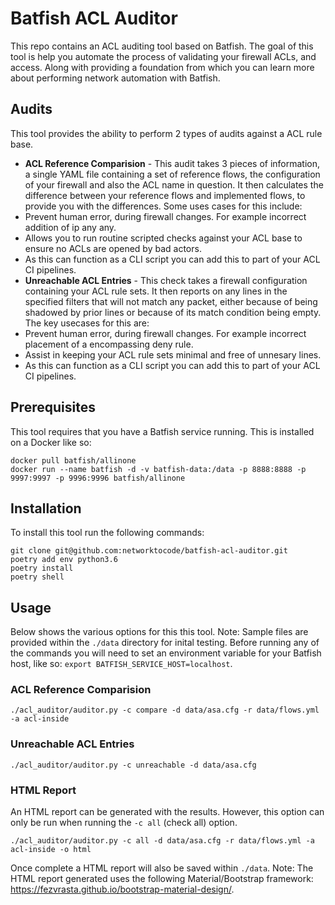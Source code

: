 # Batfish ACL Auditor
This repo contains an ACL auditing tool based on Batfish. The goal of this tool is help you automate the process of validating your firewall ACLs, and access. Along with providing a foundation from which you can learn more about performing network automation with Batfish.

## Audits
This tool provides the ability to perform 2 types of audits against a ACL rule base.

* **ACL Reference Comparision** - This audit takes 3 pieces of information, a single YAML file containing a set of reference flows, the configuration of your firewall and also the ACL name in question. It then calculates the difference between your reference flows and implemented flows, to provide you with the differences. Some uses cases for this include:
 * Prevent human error, during firewall changes. For example incorrect addition of ip any any.
 * Allows you to run routine scripted checks against your ACL base to ensure no ACLs are opened by bad actors.
 * As this can function as a CLI script you can add this to part of your ACL CI pipelines.
* **Unreachable ACL Entries** - This check takes a firewall configuration containing your ACL rule sets. It then reports on any lines in the specified filters that will not match any packet, either because of being shadowed by prior lines or because of its match condition being empty. The key usecases for this are:
 * Prevent human error, during firewall changes. For example incorrect placement of a encompassing deny rule.
 * Assist in keeping your ACL rule sets minimal and free of unnesary lines.
 * As this can function as a CLI script you can add this to part of your ACL CI pipelines.

## Prerequisites
This tool requires that you have a Batfish service running. This is installed on a Docker like so:
```
docker pull batfish/allinone
docker run --name batfish -d -v batfish-data:/data -p 8888:8888 -p 9997:9997 -p 9996:9996 batfish/allinone
```

## Installation
To install this tool run the following commands:
```
git clone git@github.com:networktocode/batfish-acl-auditor.git
poetry add env python3.6
poetry install
poetry shell
```

## Usage
Below shows the various options for this this tool. Note: Sample files are provided within the `./data` directory for inital testing.
Before running any of the commands you will need to set an environment variable for your Batfish host, like so: `export BATFISH_SERVICE_HOST=localhost`.

### ACL Reference Comparision
```
./acl_auditor/auditor.py -c compare -d data/asa.cfg -r data/flows.yml -a acl-inside 
```
### Unreachable ACL Entries
```
./acl_auditor/auditor.py -c unreachable -d data/asa.cfg
```
### HTML Report
An HTML report can be generated with the results. However, this option can only be run when running the `-c all` (check all) option.
```
./acl_auditor/auditor.py -c all -d data/asa.cfg -r data/flows.yml -a acl-inside -o html
```
Once complete a HTML report will also be saved within `./data`.
Note: The HTML report generated uses the following Material/Bootstrap framework: https://fezvrasta.github.io/bootstrap-material-design/.
